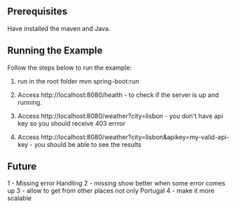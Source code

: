 ## Prerequisites
Have installed the maven and Java.

## Running the Example
Follow the steps below to run the example:

1. run in the root folder mvn spring-boot:run

2. Access http://localhost:8080/health - to check if the server is up and running.
        
3. Access http://localhost:8080/weather?city=lisbon - you don't have api key so you should receive 403 errror
    
4.  Access http://localhost:8080/weather?city=lisbon&apikey=my-valid-api-key - you should be able to see the results
    

## Future
 1 - Missing error Handling
 2 - missing show better when some error comes up
 3 - allow to get from other places not only Portugal
 4 - make it more scalable
 


